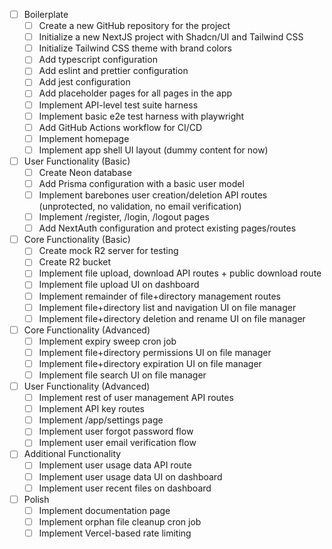- [ ] Boilerplate
  - [ ] Create a new GitHub repository for the project
  - [ ] Initialize a new NextJS project with Shadcn/UI and Tailwind CSS
  - [ ] Initialize Tailwind CSS theme with brand colors
  - [ ] Add typescript configuration
  - [ ] Add eslint and prettier configuration
  - [ ] Add jest configuration
  - [ ] Add placeholder pages for all pages in the app
  - [ ] Implement API-level test suite harness
  - [ ] Implement basic e2e test harness with playwright
  - [ ] Add GitHub Actions workflow for CI/CD
  - [ ] Implement homepage
  - [ ] Implement app shell UI layout (dummy content for now)
- [ ] User Functionality (Basic)
  - [ ] Create Neon database
  - [ ] Add Prisma configuration with a basic user model
  - [ ] Implement barebones user creation/deletion API routes (unprotected, no validation, no email verification)
  - [ ] Implement /register, /login, /logout pages
  - [ ] Add NextAuth configuration and protect existing pages/routes
- [ ] Core Functionality (Basic)
  - [ ] Create mock R2 server for testing
  - [ ] Create R2 bucket
  - [ ] Implement file upload, download API routes + public download route
  - [ ] Implement file upload UI on dashboard
  - [ ] Implement remainder of file+directory management routes
  - [ ] Implement file+directory list and navigation UI on file manager
  - [ ] Implement file+directory deletion and rename UI on file manager
- [ ] Core Functionality (Advanced)
  - [ ] Implement expiry sweep cron job
  - [ ] Implement file+directory permissions UI on file manager
  - [ ] Implement file+directory expiration UI on file manager
  - [ ] Implement file search UI on file manager
- [ ] User Functionality (Advanced)
  - [ ] Implement rest of user management API routes
  - [ ] Implement API key routes
  - [ ] Implement /app/settings page
  - [ ] Implement user forgot password flow
  - [ ] Implement user email verification flow
- [ ] Additional Functionality
  - [ ] Implement user usage data API route
  - [ ] Implement user usage data UI on dashboard
  - [ ] Implement user recent files on dashboard
- [ ] Polish
  - [ ] Implement documentation page
  - [ ] Implement orphan file cleanup cron job
  - [ ] Implement Vercel-based rate limiting
